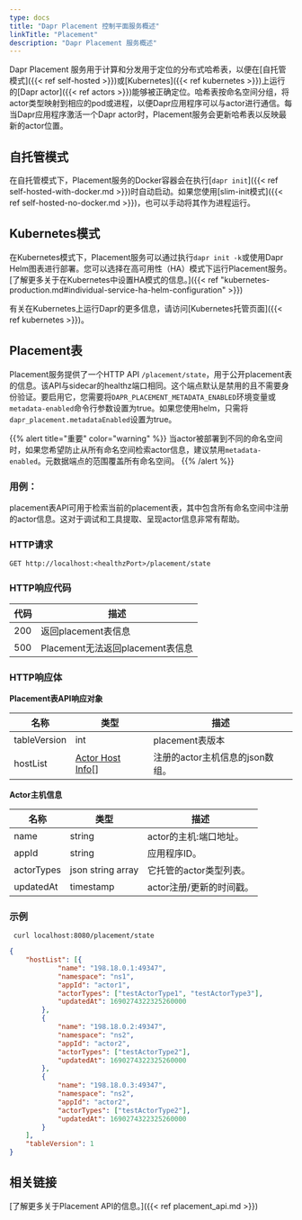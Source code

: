 ```yaml
---
type: docs
title: "Dapr Placement 控制平面服务概述"
linkTitle: "Placement"
description: "Dapr Placement 服务概述"
---
```


Dapr Placement 服务用于计算和分发用于定位的分布式哈希表，以便在[自托管模式]({{< ref self-hosted >}})或[Kubernetes]({{< ref kubernetes >}})上运行的[Dapr actor]({{< ref actors >}})能够被正确定位。哈希表按命名空间分组，将actor类型映射到相应的pod或进程，以便Dapr应用程序可以与actor进行通信。每当Dapr应用程序激活一个Dapr actor时，Placement服务会更新哈希表以反映最新的actor位置。

## 自托管模式

在自托管模式下，Placement服务的Docker容器会在执行[`dapr init`]({{< ref self-hosted-with-docker.md >}})时自动启动。如果您使用[slim-init模式]({{< ref self-hosted-no-docker.md >}})，也可以手动将其作为进程运行。

## Kubernetes模式

在Kubernetes模式下，Placement服务可以通过执行`dapr init -k`或使用Dapr Helm图表进行部署。您可以选择在高可用性（HA）模式下运行Placement服务。[了解更多关于在Kubernetes中设置HA模式的信息。]({{< ref "kubernetes-production.md#individual-service-ha-helm-configuration" >}})

有关在Kubernetes上运行Dapr的更多信息，请访问[Kubernetes托管页面]({{< ref kubernetes >}})。

## Placement表

Placement服务提供了一个HTTP API `/placement/state`，用于公开placement表的信息。该API与sidecar的healthz端口相同。这个端点默认是禁用的且不需要身份验证。要启用它，您需要将`DAPR_PLACEMENT_METADATA_ENABLED`环境变量或`metadata-enabled`命令行参数设置为true。如果您使用helm，只需将`dapr_placement.metadataEnabled`设置为true。

{{% alert title="重要" color="warning" %}}
当actor被部署到不同的命名空间时，如果您希望防止从所有命名空间检索actor信息，建议禁用`metadata-enabled`。元数据端点的范围覆盖所有命名空间。
{{% /alert %}}

### 用例：
placement表API可用于检索当前的placement表，其中包含所有命名空间中注册的actor信息。这对于调试和工具提取、呈现actor信息非常有帮助。

### HTTP请求

```
GET http://localhost:<healthzPort>/placement/state
```

### HTTP响应代码

代码 | 描述
---- | -----------
200  | 返回placement表信息
500  | Placement无法返回placement表信息

### HTTP响应体

**Placement表API响应对象**

名称                   | 类型                                                                  | 描述
----                   | ----                                                                  | -----------
tableVersion           | int                                                                   | placement表版本
hostList               | [Actor Host Info](#actorhostinfo)[]                                   | 注册的actor主机信息的json数组。

<a id="actorhostinfo"></a>**Actor主机信息**

名称  | 类型    | 描述
----  | ----    | -----------
name  | string  | actor的主机:端口地址。
appId | string  | 应用程序ID。
actorTypes | json string array | 它托管的actor类型列表。
updatedAt | timestamp | actor注册/更新的时间戳。

### 示例

```shell
 curl localhost:8080/placement/state
```

```json
{
    "hostList": [{
            "name": "198.18.0.1:49347",
            "namespace": "ns1",
            "appId": "actor1",
            "actorTypes": ["testActorType1", "testActorType3"],
            "updatedAt": 1690274322325260000
        },
        {
            "name": "198.18.0.2:49347",
            "namespace": "ns2",
            "appId": "actor2",
            "actorTypes": ["testActorType2"],
            "updatedAt": 1690274322325260000
        },
        {
            "name": "198.18.0.3:49347",
            "namespace": "ns2",
            "appId": "actor2",
            "actorTypes": ["testActorType2"],
            "updatedAt": 1690274322325260000
        }
    ],
    "tableVersion": 1
}
```

## 相关链接

[了解更多关于Placement API的信息。]({{< ref placement_api.md >}})